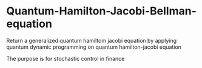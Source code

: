 # Quantum-Hamilton-Jacobi-Bellman-equation

Return a generalized quantum hamiltom jacobi equation by applying quantum dynamic programming on quantum hamilton-jacobi equation 

The purpose is for stochastic control in finance 
